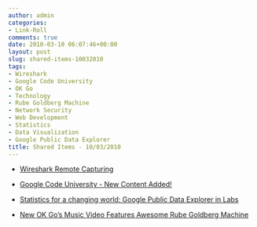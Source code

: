 ```yaml
---
author: admin
categories:
- Link-Roll
comments: true
date: 2010-03-10 06:07:46+00:00
layout: post
slug: shared-items-10032010
tags:
- Wireshark
- Google Code University
- OK Go
- Technology
- Rube Goldberg Machine
- Network Security
- Web Development
- Statistics
- Data Visualization
- Google Public Data Explorer
title: Shared Items - 10/03/2010
---
```



  * [Wireshark Remote Capturing](http://www.howtoforge.com/wireshark-remote-capturing)
  

  * [Google Code University - New Content Added!](http://feedproxy.google.com/~r/GoogleStudentBlog/~3/lloJgCIqPs8/google-code-university-new-content.html)
  

  * [Statistics for a changing world: Google Public Data Explorer in Labs](http://feedproxy.google.com/~r/blogspot/MKuf/~3/nDG6R7mNvZM/statistics-for-changing-world-google.html)
  

  * [New OK Go’s Music Video Features Awesome Rube Goldberg Machine](http://feedproxy.google.com/~r/geeksAreSexyTechnologyNews/~3/iLE3U0s03PM/)
  

